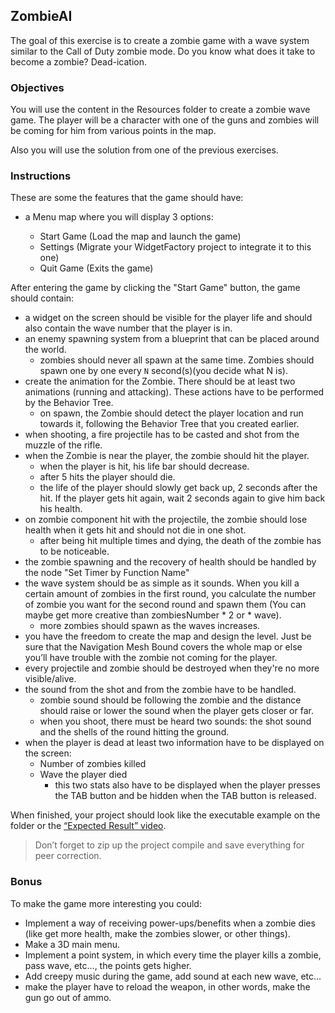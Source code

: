 ## ZombieAI

The goal of this exercise is to create a zombie game with a wave system similar to the Call of Duty zombie mode. Do you know what does it take to become a zombie? Dead-ication.

### Objectives

You will use the content in the Resources folder to create a zombie wave game. The player will be a character with one of the guns and zombies will be coming for him from various points in the map.

Also you will use the solution from one of the previous exercises.

### Instructions

These are some the features that the game should have:

- a Menu map where you will display 3 options:

  - Start Game (Load the map and launch the game)
  - Settings (Migrate your WidgetFactory project to integrate it to this one)
  - Quit Game (Exits the game)

After entering the game by clicking the "Start Game" button, the game should contain:

- a widget on the screen should be visible for the player life and should also contain the wave number that the player is in.
- an enemy spawning system from a blueprint that can be placed around the world.
  - zombies should never all spawn at the same time. Zombies should spawn one by one every `N` second(s)(you decide what N is).
- create the animation for the Zombie. There should be at least two animations (running and attacking). These actions have to be performed by the Behavior Tree.
  - on spawn, the Zombie should detect the player location and run towards it, following the Behavior Tree that you created earlier.
- when shooting, a fire projectile has to be casted and shot from the muzzle of the rifle.
- when the Zombie is near the player, the zombie should hit the player.
  - when the player is hit, his life bar should decrease.
  - after 5 hits the player should die.
  - the life of the player should slowly get back up, 2 seconds after the hit. If the player gets hit again, wait 2 seconds again to give him back his health.
- on zombie component hit with the projectile, the zombie should lose health when it gets hit and should not die in one shot.
  - after being hit multiple times and dying, the death of the zombie has to be noticeable.
- the zombie spawning and the recovery of health should be handled by the node "Set Timer by Function Name"
- the wave system should be as simple as it sounds. When you kill a certain amount of zombies in the first round, you calculate the number of zombie you want for the second round and spawn them (You can maybe get more creative than zombiesNumber \* 2 or \* wave).
  - more zombies should spawn as the waves increases.
- you have the freedom to create the map and design the level. Just be sure that the Navigation Mesh Bound covers the whole map or else you’ll have trouble with the zombie not coming for the player.
- every projectile and zombie should be destroyed when they're no more visible/alive.
- the sound from the shot and from the zombie have to be handled.
  - zombie sound should be following the zombie and the distance should raise or lower the sound when the player gets closer or far.
  - when you shoot, there must be heard two sounds: the shot sound and the shells of the round hitting the ground.
- when the player is dead at least two information have to be displayed on the screen:
  - Number of zombies killed
  - Wave the player died
    - this two stats also have to be displayed when the player presses the TAB button and be hidden when the TAB button is released.

When finished, your project should look like the executable example on the folder or the [“Expected Result” video](https://youtu.be/d8MqIVuC88k).

> Don’t forget to zip up the project compile and save everything for peer correction.

### Bonus

To make the game more interesting you could:

- Implement a way of receiving power-ups/benefits when a zombie dies (like get more health, make the zombies slower, or other things).
- Make a 3D main menu.
- Implement a point system, in which every time the player kills a zombie, pass wave, etc…, the points gets higher.
- Add creepy music during the game, add sound at each new wave, etc…
- make the player have to reload the weapon, in other words, make the gun go out of ammo.
